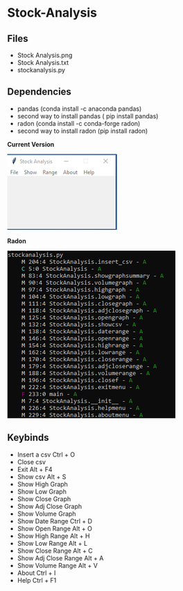 # Stock-Analysis

## Files
<ul>
<li> Stock Analysis.png </li>
<li> Stock Analysis.txt </li>
<li> stockanalysis.py </li>
</ul>


## Dependencies

<ul>
    <li> pandas (conda install -c anaconda pandas) </li>
    <li> second way to install pandas ( pip install pandas) </li>
    <li> radon (conda install -c conda-forge radon) </li>
    <li> second way to install radon (pip install radon) </li>
</ul>

**Current Version**

<p><img src ="Stock Analysis.png" title = "Stock Analysis Version"/> </p>

**Radon**

<p><img src="radon cc stockanalysis.png" title = "Stock Analysis Radon"/> </p>


## Keybinds
<ul>
<li> Insert a csv Ctrl + O </li>
<li> Close csv </li>
<li> Exit Alt + F4 </li>
<li> Show csv Alt + S </li>
<li> Show High Graph </li>
<li> Show Low Graph </li>
<li> Show Close Graph </li>
<li> Show Adj Close Graph </li>
<li> Show Volume Graph </li>
<li> Show Date Range Ctrl + D </li>
<li> Show Open Range Alt + O </li>
<li> Show High Range Alt + H </li>
<li> Show Low Range Alt + L </li>
<li> Show Close Range Alt + C </li>
<li> Show Adj Close Range Alt + A </li>
<li> Show Volume Range Alt + V </li>
<li> About Ctrl + I </li>
<li> Help Ctrl + F1 </li>
</ul>